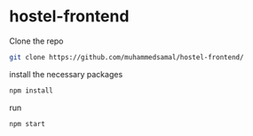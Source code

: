 # hostel-frontend

Clone the repo

```bash
git clone https://github.com/muhammedsamal/hostel-frontend/
```

install the necessary packages
```bash
npm install
```

run 
```bash
npm start
```

